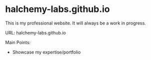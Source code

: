 # halchemy-labs.github.io

This is my professional website.
It will always be a work in progress.

URL: halchemy-labs.github.io

Main Points:
- Showcase my expertise/portfolio
